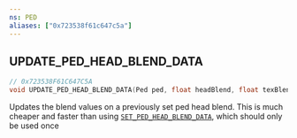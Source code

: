 ```yaml
---
ns: PED
aliases: ["0x723538f61c647c5a"]
---
```

## UPDATE_PED_HEAD_BLEND_DATA

```c
// 0x723538F61C647C5A
void UPDATE_PED_HEAD_BLEND_DATA(Ped ped, float headBlend, float texBlend, float varBlend);
```

Updates the blend values on a previously set ped head blend. This is much cheaper and faster than using [`SET_PED_HEAD_BLEND_DATA`](#_0x9414E18B9434C2FE), which should only be used once

